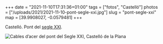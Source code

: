 +++
date = "2021-11-10T17:31:36+01:00"
tags = ["fotos", "Castelló"]
photos = ["/uploads/2021/2021-11-10-pont-segle-xxi.jpg"]
slug = "pont-segle-xxi"
map = [39.9908027, -0.0579481]
+++

Castelló. Pont del [segle XXI](/2019/08/18/it-was-hell.html).

<img alt="Cables d’acer del pont del Segle XXI, Castelló de la Plana" src="/uploads/2021/2021-11-10-pont-segle-xxi.jpg">
